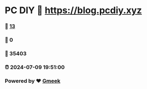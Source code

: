 # PC DIY :link: https://blog.pcdiy.xyz 
### :page_facing_up: [13](https://blog.pcdiy.xyz/tag.html) 
### :speech_balloon: 0 
### :hibiscus: 35403 
### :alarm_clock: 2024-07-09 19:51:00 
### Powered by :heart: [Gmeek](https://github.com/Meekdai/Gmeek)
